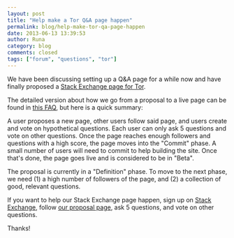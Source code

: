 ```yaml
---
layout: post
title: "Help make a Tor Q&A page happen"
permalink: blog/help-make-tor-qa-page-happen
date: 2013-06-13 13:39:53
author: Runa
category: blog
comments: closed
tags: ["forum", "questions", "tor"]
---
```


We have been discussing setting up a Q&A page for a while now and have finally proposed a [Stack Exchange page for Tor](http://area51.stackexchange.com/proposals/56447/tor-online-anonymity-privacy-and-security).

The detailed version about how we go from a proposal to a live page can be found in [this FAQ](http://area51.stackexchange.com/faq), but here is a quick summary:

A user proposes a new page, other users follow said page, and users create and vote on hypothetical questions. Each user can only ask 5 questions and vote on other questions. Once the page reaches enough followers and questions with a high score, the page moves into the "Commit" phase. A small number of users will need to commit to help building the site. Once that's done, the page goes live and is considered to be in "Beta".

The proposal is currently in a "Definition" phase. To move to the next phase, we need (1) a high number of followers of the page, and (2) a collection of good, relevant questions.

If you want to help our Stack Exchange page happen, sign up on [Stack Exchange](https://stackexchange.com), follow [our proposal page](http://area51.stackexchange.com/proposals/56447/tor-online-anonymity-privacy-and-security), ask 5 questions, and vote on other questions.

Thanks!
